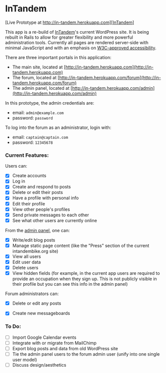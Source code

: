 # InTandem

[Live Prototype at http://in-tandem.herokuapp.com][InTandem]

[InTandem]: http://in-tandem.herokuapp.com


This app is a re-build of [InTandem](http://www.intandembike.org/)'s current WordPress site. It is being rebuilt in Rails to allow for greater flexibility and more powerful administration tools. Currently all pages are rendered server-side with minimal JavaScript and with an emphasis on [W3C-approved accessibility](https://www.w3.org/WAI/intro/accessibility.php).

There are three important portals in this application:
- The main site, located at [http://in-tandem.herokuapp.com](http://in-tandem.herokuapp.com)
- The forum, located at [http://in-tandem.herokuapp.com/forum](http://in-tandem.herokuapp.com/forum)
- The admin panel, located at [http://in-tandem.herokuapp.com/admin](http://in-tandem.herokuapp.com/admin)

In this prototype, the admin credentials are:
- email: `admin@example.com`
- password: `password`

To log into the forum as an administrator, login with:
- email: `captain@captain.com`
- password: `12345678`

### Current Features:

Users can:
- [x] Create accounts
- [x] Log in
- [x] Create and respond to posts
- [x] Delete or edit their posts
- [x] Have a profile with personal info
- [x] Edit their profile
- [x] View other people's profiles
- [x] Send private messages to each other
- [x] See what other users are currently online

From the [admin panel](http://in-tandem.herokuapp.com/admin), one can:
- [x] Write/edit blog posts
- [x] Manage static page content (like the "Press" section of the current intandembike.org site)
- [x] View all users
- [x] Edit user data
- [x] Delete users
- [x] View hidden fields (for example, in the current app users are required to provide an occupation when they sign up. This is not publicly visible in their profile but you can see this info in the admin panel)

Forum administrators can:
- [x] Delete or edit any posts
- [x] Create new messageboards


### To Do:
- [ ] Import Google Calendar events
- [ ] Integrate with or migrate from MailChimp
- [ ] Export blog posts and data from old WordPress site
- [ ] Tie the admin panel users to the forum admin user (unify into one single user model)
- [ ] Discuss design/aesthetics
